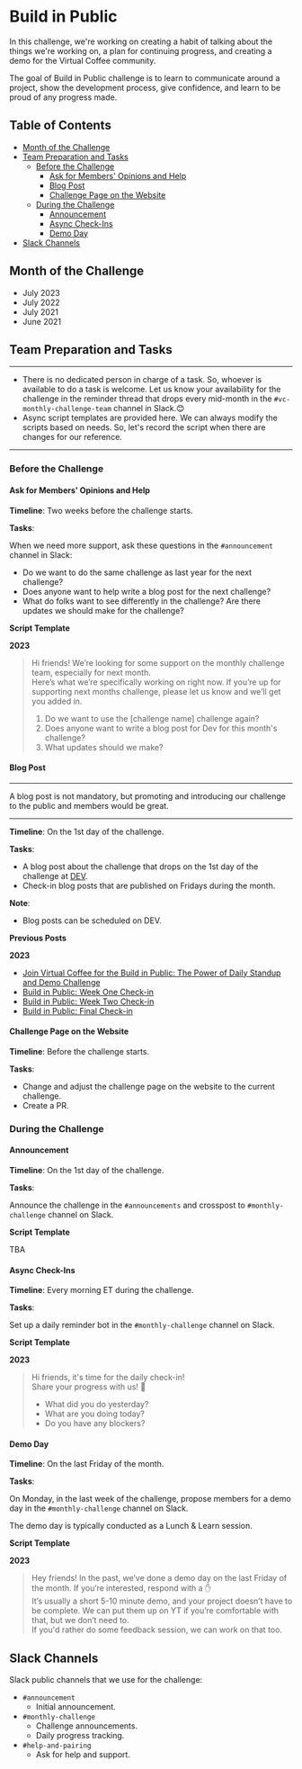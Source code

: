 # Build in Public

In this challenge, we're working on creating a habit of talking about the things we're working on, a plan for continuing progress, and creating a demo for the Virtual Coffee community.

The goal of Build in Public challenge is to learn to communicate around a project, show the development process, give confidence, and learn to be proud of any progress made.

## Table of Contents

- [Month of the Challenge](#month-of-the-challenge)
- [Team Preparation and Tasks](#team-preparation-and-tasks)
    - [Before the Challenge](#before-the-challenge)
        - [Ask for Members' Opinions and Help](#ask-for-members-opinions-and-help)
        - [Blog Post](#blog-post)
        - [Challenge Page on the Website](#challenge-page-on-the-website)
    - [During the Challenge](#during-the-challenge)
        - [Announcement](#announcement)
        - [Async Check-Ins](#async-check-ins)
        - [Demo Day](#demo-day)
- [Slack Channels](#slack-channels)

## Month of the Challenge

- July 2023
- July 2022
- July 2021
- June 2021

## Team Preparation and Tasks

---

- There is no dedicated person in charge of a task. So, whoever is available to do a task is welcome. Let us know your availability for the challenge in the reminder thread that drops every mid-month in the `#vc-monthly-challenge-team` channel in Slack.😊
- Async script templates are provided here. We can always modify the scripts based on needs. So, let's record the script when there are changes for our reference.

---

### Before the Challenge

#### Ask for Members' Opinions and Help

**Timeline**: Two weeks before the challenge starts.

**Tasks**:

When we need more support, ask these questions in the `#announcement` channel in Slack:

- Do we want to do the same challenge as last year for the next challenge?
- Does anyone want to help write a blog post for the next challenge?
- What do folks want to see differently in the challenge? Are there updates we should make for the challenge?

**Script Template**

**2023**

> Hi friends! We’re looking for some support on the monthly challenge team, especially for next month. <br> Here’s what we’re specifically working on right now. If you’re up for supporting next months challenge, please let us know and we’ll get you added in.
>
> 1. Do we want to use the [challenge name] challenge again?
> 2. Does anyone want to write a blog post for Dev for this month's challenge?
> 3. What updates should we make?

#### Blog Post

---

A blog post is not mandatory, but promoting and introducing our challenge to the public and members would be great.

---

**Timeline**: On the 1st day of the challenge.

**Tasks**:

- A blog post about the challenge that drops on the 1st day of the challenge at [DEV](https://dev.to/virtualcoffee).
- Check-in blog posts that are published on Fridays during the month.

**Note**:

- Blog posts can be scheduled on DEV.

**Previous Posts**

**2023**

- [Join Virtual Coffee for the Build in Public: The Power of Daily Standup and Demo Challenge](https://dev.to/virtualcoffee/join-virtual-coffee-for-the-build-in-public-the-power-of-daily-standup-and-demo-challenge-35kb)
- [Build in Public: Week One Check-in](https://dev.to/virtualcoffee/build-in-public-week-one-check-in-4dai)
- [Build in Public: Week Two Check-in](https://dev.to/virtualcoffee/build-in-public-week-two-check-in-2jf5)
- [Build in Public: Final Check-in](https://dev.to/virtualcoffee/build-in-public-final-check-in-eij)

#### Challenge Page on the Website

**Timeline**: Before the challenge starts.

**Tasks**:

- Change and adjust the challenge page on the website to the current challenge.
- Create a PR.

### During the Challenge

#### Announcement

**Timeline**: On the 1st day of the challenge.

**Tasks**:

Announce the challenge in the `#announcements` and crosspost to `#monthly-challenge` channel on Slack.

**Script Template**

TBA

#### Async Check-Ins

**Timeline**: Every morning ET during the challenge.

**Tasks**:

Set up a daily reminder bot in the `#monthly-challenge` channel on Slack.

**Script Template**

**2023**

> Hi friends, it's time for the daily check-in! <br>
> Share your progress with us! 🙌
>
> - What did you do yesterday?
> - What are you doing today?
> - Do you have any blockers?

#### Demo Day

**Timeline**: On the last Friday of the month.

**Tasks**:

On Monday, in the last week of the challenge, propose members for a demo day in the `#monthly-challenge` channel on Slack.

The demo day is typically conducted as a Lunch & Learn session.

**Script Template**

**2023**

> Hey friends! In the past, we’ve done a demo day on the last Friday of the month. If you’re interested, respond with a ✋ <br>
> It’s usually a short 5-10 minute demo, and your project doesn’t have to be complete. We can put them up on YT if you’re comfortable with that, but we don’t need to. <br>
> If you'd rather do some feedback session, we can work on that too.

## Slack Channels

Slack public channels that we use for the challenge:

- `#announcement`
  - Initial announcement.
- `#monthly-challenge`
  - Challenge announcements.
  - Daily progress tracking.
- `#help-and-pairing`
  - Ask for help and support.
